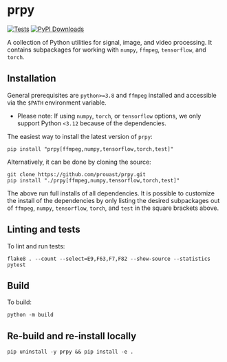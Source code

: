 
# prpy

[![Tests](https://github.com/prouast/prpy/actions/workflows/main.yml/badge.svg)](https://github.com/prouast/prpy/actions/workflows/main.yml)
[![PyPI Downloads](https://static.pepy.tech/personalized-badge/prpy?period=total&units=international_system&left_color=grey&right_color=blue&left_text=pip%20downloads)](https://pypi.org/project/prpy/)

A collection of Python utilities for signal, image, and video processing.
It contains subpackages for working with `numpy`, `ffmpeg`, `tensorflow`, and `torch`.

## Installation

General prerequisites are `python>=3.8` and `ffmpeg` installed and accessible via the `$PATH` environment variable.

- Please note: If using `numpy`, `torch`, or `tensorflow` options, we only support Python `<3.12` because of the dependencies. 

The easiest way to install the latest version of `prpy`:

```
pip install "prpy[ffmpeg,numpy,tensorflow,torch,test]"
```

Alternatively, it can be done by cloning the source:

```
git clone https://github.com/prouast/prpy.git
pip install "./prpy[ffmpeg,numpy,tensorflow,torch,test]"
```

The above run full installs of all dependencies.
It is possible to customize the install of the dependencies by only listing the desired subpackages out of `ffmpeg`, `numpy`, `tensorflow`, `torch`, and `test` in the square brackets above.

## Linting and tests

To lint and run tests:

```
flake8 . --count --select=E9,F63,F7,F82 --show-source --statistics
pytest
```

## Build

To build:

```
python -m build
```

## Re-build and re-install locally

```
pip uninstall -y prpy && pip install -e .
```
